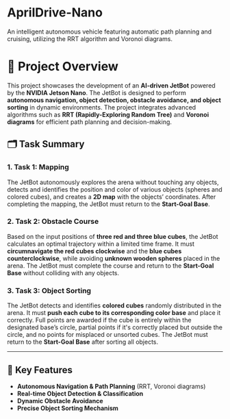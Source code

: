 # AprilDrive-Nano
An intelligent autonomous vehicle featuring automatic path planning and cruising, utilizing the RRT algorithm and Voronoi diagrams.

# 🚀 Project Overview

This project showcases the development of an **AI-driven JetBot** powered by the **NVIDIA Jetson Nano**. The JetBot is designed to perform **autonomous navigation, object detection, obstacle avoidance, and object sorting** in dynamic environments. The project integrates advanced algorithms such as **RRT (Rapidly-Exploring Random Tree)** and **Voronoi diagrams** for efficient path planning and decision-making.

## 🗂️ Task Summary

### 1. Task 1: Mapping
The JetBot autonomously explores the arena without touching any objects, detects and identifies the position and color of various objects (spheres and colored cubes), and creates a **2D map** with the objects’ coordinates. After completing the mapping, the JetBot must return to the **Start-Goal Base**.

### 2. Task 2: Obstacle Course
Based on the input positions of **three red and three blue cubes**, the JetBot calculates an optimal trajectory within a limited time frame. It must **circumnavigate the red cubes clockwise** and the **blue cubes counterclockwise**, while avoiding **unknown wooden spheres** placed in the arena. The JetBot must complete the course and return to the **Start-Goal Base** without colliding with any objects.

### 3. Task 3: Object Sorting
The JetBot detects and identifies **colored cubes** randomly distributed in the arena. It must **push each cube to its corresponding color base** and place it correctly. Full points are awarded if the cube is entirely within the designated base’s circle, partial points if it's correctly placed but outside the circle, and no points for misplaced or unsorted cubes. The JetBot must return to the **Start-Goal Base** after sorting all objects.

---

## 🎯 Key Features
- **Autonomous Navigation & Path Planning** (RRT, Voronoi diagrams)  
- **Real-time Object Detection & Classification**  
- **Dynamic Obstacle Avoidance**  
- **Precise Object Sorting Mechanism**
